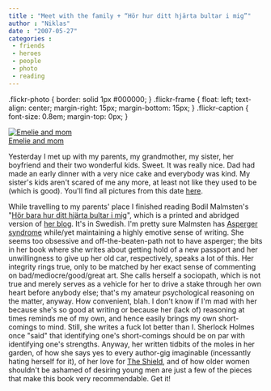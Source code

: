 ```yaml
---
title : "Meet with the family + “Hör hur ditt hjärta bultar i mig”"
author : "Niklas"
date : "2007-05-27"
categories : 
 - friends
 - heroes
 - people
 - photo
 - reading
---
```


.flickr-photo { border: solid 1px #000000; } .flickr-frame { float: left; text-align: center; margin-right: 15px; margin-bottom: 15px; } .flickr-caption { font-size: 0.8em; margin-top: 0px; }

[![Emelie and mom](http://farm1.static.flickr.com/218/516813087_8146a411f7_t.jpg)](http://www.flickr.com/photos/pivic/516813087/ "photo sharing")  
[Emelie and mom](http://www.flickr.com/photos/pivic/516813087/)  

Yesterday I met up with my parents, my grandmother, my sister, her boyfriend and their two wonderful kids. Sweet. It was really nice. Dad had made an early dinner with a very nice cake and everybody was kind. My sister's kids aren't scared of me any more, at least not like they used to be (which is good). You'll find all pictures from this date [here](http://www.flickr.com/photos/pivic/archives/date-posted/2007/05/27).

While travelling to my parents' place I finished reading Bodil Malmsten's "[Hör bara hur ditt hjärta bultar i mig](http://allconsuming.net/item/view/2786406)", which is a printed and abridged version of [her blog](http://www.finistere.se). It's in Swedish. I'm pretty sure Malmsten has [Asperger syndrome](http://en.wikipedia.org/wiki/Asperger_syndrome) while/yet maintaining a highly emotive sense of writing. She seems too obsessive and off-the-beaten-path not to have asperger; the bits in her book where she writes about getting hold of a new passport and her unwillingness to give up her old car, respectively, speaks a lot of this. Her integrity rings true, only to be matched by her exact sense of commenting on bad/mediocre/good/great art. She calls herself a sociopath, which is not true and merely serves as a vehicle for her to drive a stake through her own heart before anybody else; that's my amateur psychological reasoning on the matter, anyway. How convenient, blah. I don't know if I'm mad with her because she's so good at writing or because her (lack of) reasoning at times reminds me of my own, and hence easily brings my own short-comings to mind. Still, she writes a fuck lot better than I. Sherlock Holmes once "said" that identifying one's short-comings should be on par with identifying one's strengths. Anyway, her written tidbits of the moles in her garden, of how she says yes to every author-gig imaginable (incessantly hating herself for it), of her love for [The Shield](http://en.wikipedia.org/wiki/The_Shield), and of how older women shouldn't be ashamed of desiring young men are just a few of the pieces that make this book very recommendable. Get it!
